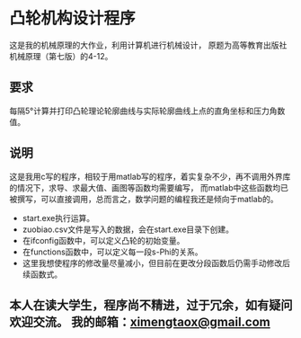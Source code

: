# 凸轮机构设计程序

这是我的机械原理的大作业，利用计算机进行机械设计，
原题为高等教育出版社机械原理（第七版）的4-12。

## 要求

每隔5°计算并打印凸轮理论轮廓曲线与实际轮廓曲线上点的直角坐标和压力角数值。

## 说明

这是我用c写的程序，相较于用matlab写的程序，着实复杂不少，再不调用外界库的情况下，求导、求最大值、画图等函数均需要编写，
而matlab中这些函数均已被撰写，可以直接调用，总而言之，数学问题的编程我还是倾向于matlab的。
- start.exe执行运算。
- zuobiao.csv文件是写入的数据，会在start.exe目录下创建。
- 在ifconfig函数中，可以定义凸轮的初始变量。
- 在functions函数中，可以定义每一段s-Phi的关系。
- 这里我想使程序的修改量尽量减小，但目前在更改分段函数后仍需手动修改后续函数式。


本人在读大学生，程序尚不精进，过于冗余，如有疑问欢迎交流。
我的邮箱：ximengtaox@gmail.com
---